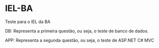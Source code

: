# IEL-BA
Teste para o IEL da BA


DB: Representa a primeira questão, ou seja, o teste de banco de dados.

APP: Representa a segunda questão, ou seja, o teste de ASP.NET C# MVC
